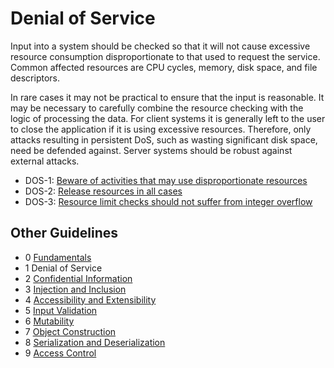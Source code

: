 # Denial of Service
Input into a system should be checked so that it will not cause excessive resource consumption disproportionate to that used to request the service. Common affected resources are CPU cycles, memory, disk space, and file descriptors.

In rare cases it may not be practical to ensure that the input is reasonable. It may be necessary to carefully combine the resource checking with the logic of processing the data. For client systems it is generally left to the user to close the application if it is using excessive resources. Therefore, only attacks resulting in persistent DoS, such as wasting significant disk space, need be defended against. Server systems should be robust against external attacks.

 - DOS-1: [Beware of activities that may use disproportionate resources](g11)
 - DOS-2: [Release resources in all cases](g12)
 - DOS-3: [Resource limit checks should not suffer from integer overflow](g13)




## Other Guidelines
 - 0 [Fundamentals](../g0_Fundamentals)
 - 1 Denial of Service
 - 2 [Confidential Information](../g2_ConfidentialInformation)
 - 3 [Injection and Inclusion](../g3_InjectionInclusion)
 - 4 [Accessibility and Extensibility](../g4_AccessibilityExtensibility)
 - 5 [Input Validation](../g5_InputValidation)
 - 6 [Mutability](../g6_Mutability)
 - 7 [Object Construction](../g7_ObjectConstruction)
 - 8 [Serialization and Deserialization](../g8_SerializationDeserialization)
 - 9 [Access Control](../g9_AccessControl)